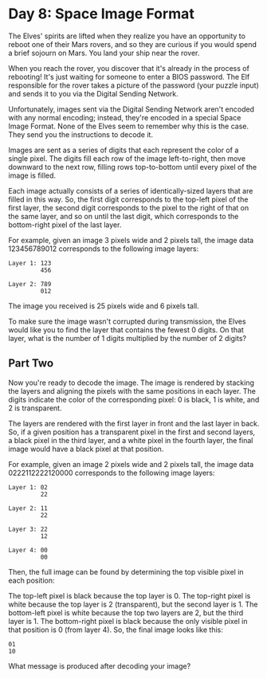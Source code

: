# Day 8: Space Image Format

The Elves' spirits are lifted when they realize you have an opportunity to reboot one of their Mars rovers, and so they are curious if you would spend a brief sojourn on Mars. You land your ship near the rover.

When you reach the rover, you discover that it's already in the process of rebooting! It's just waiting for someone to enter a BIOS password. The Elf responsible for the rover takes a picture of the password (your puzzle input) and sends it to you via the Digital Sending Network.

Unfortunately, images sent via the Digital Sending Network aren't encoded with any normal encoding; instead, they're encoded in a special Space Image Format. None of the Elves seem to remember why this is the case. They send you the instructions to decode it.

Images are sent as a series of digits that each represent the color of a single pixel. The digits fill each row of the image left-to-right, then move downward to the next row, filling rows top-to-bottom until every pixel of the image is filled.

Each image actually consists of a series of identically-sized layers that are filled in this way. So, the first digit corresponds to the top-left pixel of the first layer, the second digit corresponds to the pixel to the right of that on the same layer, and so on until the last digit, which corresponds to the bottom-right pixel of the last layer.

For example, given an image 3 pixels wide and 2 pixels tall, the image data 123456789012 corresponds to the following image layers:

```
Layer 1: 123
         456

Layer 2: 789
         012
```

The image you received is 25 pixels wide and 6 pixels tall.

To make sure the image wasn't corrupted during transmission, the Elves would like you to find the layer that contains the fewest 0 digits. On that layer, what is the number of 1 digits multiplied by the number of 2 digits?

## Part Two

Now you're ready to decode the image. The image is rendered by stacking the layers and aligning the pixels with the same positions in each layer. The digits indicate the color of the corresponding pixel: 0 is black, 1 is white, and 2 is transparent.

The layers are rendered with the first layer in front and the last layer in back. So, if a given position has a transparent pixel in the first and second layers, a black pixel in the third layer, and a white pixel in the fourth layer, the final image would have a black pixel at that position.

For example, given an image 2 pixels wide and 2 pixels tall, the image data 0222112222120000 corresponds to the following image layers:

```
Layer 1: 02
         22

Layer 2: 11
         22

Layer 3: 22
         12

Layer 4: 00
         00
```

Then, the full image can be found by determining the top visible pixel in each position:

The top-left pixel is black because the top layer is 0.
The top-right pixel is white because the top layer is 2 (transparent), but the second layer is 1.
The bottom-left pixel is white because the top two layers are 2, but the third layer is 1.
The bottom-right pixel is black because the only visible pixel in that position is 0 (from layer 4).
So, the final image looks like this:
```
01
10
```

What message is produced after decoding your image?